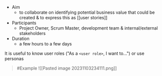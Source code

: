 - Aim
	- to collaborate on identifying potential business value that could be created & to express this as [[user stories]]
- Participants
	- Project Owner, Scrum Master, development team & internal/external stakeholders
- Duration
	- a few hours to a few days

It is useful to know user roles ("As a `<user role>`, I want to...") or use personas

>	#Example 
>	![[Pasted image 20231103234111.png]]

